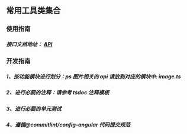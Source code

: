 ## 常用工具类集合

### 使用指南

##### 接口文档地址： [API](https://mr-kings.github.io/uni-utils/api)

### 开发指南

##### 1、按功能模块进行划分：ps 图片相关的 api 请放到对应的模块中: image.ts

##### 2、进行必要的注释：请参考 tsdoc 注释模板

##### 3、进行必要的单元测试

##### 4、遵循@commitlint/config-angular 代码提交规范
